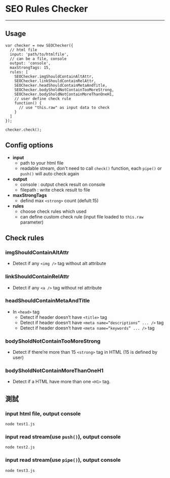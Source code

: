 # SEO Rules Checker
----

## Usage

```
var checker = new SEOChecker({
  // html file
  input: 'path/to/htmlfile',
  // can be a file, console
  output: 'console',
  maxStrongTags: 15,
  rules: [
    SEOChecker.imgShouldContainAltAttr,
    SEOChecker.linkShouldContainRelAttr,
    SEOChecker.headShouldContainMetaAndTitle,
    SEOChecker.bodySholdNotContainTooMoreStrong,
    SEOChecker.bodySholdNotContainMoreThanOneH1,
    // user define check rule
    function() {
      // use "this.raw" as input data to check
    }
  ]
});

checker.check();
```

## Config options
* __input__ 
  * path to your html file
  * readable stream, don't need to call `check()` function, each `pipe()` or `push()` will auto check again
* __output__
  * console : output check result on console
  * filepath : write check result to file
* __maxStrongTags__
  * defind max `<strong>` count (defult:15)
* __rules__
  * choose check rules which used
  * can define custom check rule (input file loaded to `this.raw` parameter)

## Check rules

### imgShouldContainAltAttr

* Detect if any `<img />` tag without alt attribute

### linkShouldContainRelAttr

* Detect if any `<a />` tag without rel attribute

### headShouldContainMetaAndTitle

* In `<head>` tag
  * Detect if header doesn’t have `<title>` tag
  * Detect if header doesn’t have `<meta name=“descriptions” ... />` tag
  * Detect if header doesn’t have `<meta name=“keywords” ... />` tag

### bodySholdNotContainTooMoreStrong

* Detect if there’re more than 15 `<strong>` tag in HTML (15 is defined by user)

### bodySholdNotContainMoreThanOneH1

* Detect if a HTML have more than one `<H1>` tag.


## 測試

### input html file, output console

````
node test1.js
````

### input read stream(use `push()`), output console

````
node test2.js
````

### input read stream(use `pipe()`), output console

````
node test3.js
````



